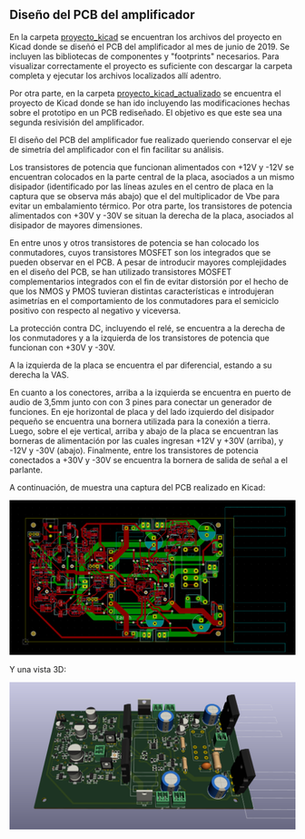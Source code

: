 ## Diseño del PCB del amplificador

En la carpeta [proyecto_kicad](./proyecto_kicad) se encuentran los archivos del proyecto en Kicad donde se diseñó el PCB del amplificador al mes de junio de 2019. Se incluyen las bibliotecas de componentes y "footprints" necesarios. Para visualizar correctamente el proyecto es suficiente con descargar la carpeta completa y ejecutar los archivos localizados allí adentro.

Por otra parte, en la carpeta [proyecto_kicad_actualizado](./proyecto_kicad_actualizado) se encuentra el proyecto de Kicad donde se han ido incluyendo las modificaciones hechas sobre el prototipo en un PCB rediseñado. El objetivo es que este sea una segunda resivisión del amplificador.

El diseño del PCB del amplificador fue realizado queriendo conservar el eje de simetría del amplificador con el fin facilitar su análisis. 

Los transistores de potencia que funcionan alimentados con +12V y -12V se encuentran colocados en la parte central de la placa, asociados a un mismo disipador (identificado por las líneas azules en el centro de placa en la captura que se observa más abajo) que el del multiplicador de Vbe para evitar un embalamiento térmico. Por otra parte, los transistores de potencia alimentados con +30V y -30V se situan  la derecha de la placa, asociados al disipador de mayores dimensiones. 

En entre unos y otros transistores de potencia se han colocado los conmutadores, cuyos transistores MOSFET son los integrados que se pueden observar en el PCB. A pesar de introducir mayores complejidades en el diseño del PCB, se han utilizado transistores MOSFET complementarios integrados con el fin de evitar distorsión por el hecho de que los NMOS y PMOS tuvieran distintas características e introdujeran asimetrías en el comportamiento de los conmutadores para el semiciclo positivo con respecto al negativo y viceversa.

La protección contra DC, incluyendo el relé, se encuentra a la derecha de los conmutadores y a la izquierda de los transistores de potencia que funcionan con +30V y -30V.

A la izquierda de la placa se encuentra el par diferencial, estando a su derecha la VAS.

En cuanto a los conectores, arriba a la izquierda se encuentra en puerto de audio de 3,5mm junto con con 3 pines para conectar un generador de funciones. En eje horizontal de placa y del lado izquierdo del disipador pequeño se encuentra una bornera utilizada para la conexión a tierra. Luego, sobre el eje vertical, arriba y abajo de la placa se encuentran las borneras de alimentación por las cuales ingresan +12V y +30V (arriba), y -12V y -30V (abajo). Finalmente, entre los transistores de potencia conectados a +30V y -30V se encuentra la bornera de salida de señal a el parlante. 

A continuación, de muestra una captura del PCB realizado en Kicad:

![](captura_PCB.png)

Y una vista 3D:

![](captura_PCB_3D.png)